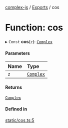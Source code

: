 [complex-js](../README.md) / [Exports](../modules.md) / cos

# Function: cos

▸ `Const` **cos**(`z`): [`Complex`](../classes/Complex.md)

#### Parameters

| Name | Type |
| :------ | :------ |
| `z` | [`Complex`](../classes/Complex.md) |

#### Returns

[`Complex`](../classes/Complex.md)

#### Defined in

[static/cos.ts:5](https://github.com/patrickroberts/complex/blob/master/src/static/cos.ts#L5)

